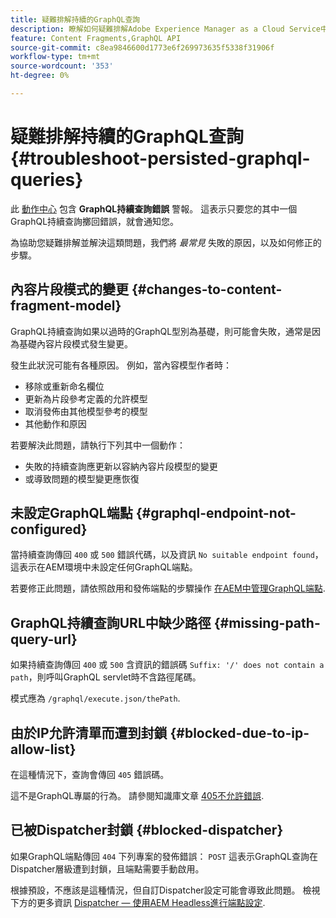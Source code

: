 ```yaml
---
title: 疑難排解持續的GraphQL查詢
description: 瞭解如何疑難排解Adobe Experience Manager as a Cloud Service中的持續性GraphQL查詢問題。
feature: Content Fragments,GraphQL API
source-git-commit: c8ea9846600d1773e6f269973635f5338f31906f
workflow-type: tm+mt
source-wordcount: '353'
ht-degree: 0%

---
```



# 疑難排解持續的GraphQL查詢 {#troubleshoot-persisted-graphql-queries}

此 [動作中心](/help/operations/actions-center.md) 包含 **GraphQL持續查詢錯誤** 警報。 這表示只要您的其中一個GraphQL持續查詢擲回錯誤，就會通知您。

為協助您疑難排解並解決這類問題，我們將 *最常見* 失敗的原因，以及如何修正的步驟。

## 內容片段模式的變更 {#changes-to-content-fragment-model}

GraphQL持續查詢如果以過時的GraphQL型別為基礎，則可能會失敗，通常是因為基礎內容片段模式發生變更。

發生此狀況可能有各種原因。 例如，當內容模型作者時：

* 移除或重新命名欄位
* 更新為片段參考定義的允許模型
* 取消發佈由其他模型參考的模型
* 其他動作和原因

若要解決此問題，請執行下列其中一個動作：

* 失敗的持續查詢應更新以容納內容片段模型的變更
* 或導致問題的模型變更應恢復

## 未設定GraphQL端點 {#graphql-endpoint-not-configured}

當持續查詢傳回 `400` 或 `500` 錯誤代碼，以及資訊 `No suitable endpoint found`，這表示在AEM環境中未設定任何GraphQL端點。

若要修正此問題，請依照啟用和發佈端點的步驟操作 [在AEM中管理GraphQL端點](/help/headless/graphql-api/graphql-endpoint.md).

## GraphQL持續查詢URL中缺少路徑 {#missing-path-query-url}

如果持續查詢傳回 `400` 或 `500` 含資訊的錯誤碼 `Suffix: '/' does not contain a path`，則呼叫GraphQL servlet時不含路徑尾碼。

模式應為 `/graphql/execute.json/thePath`.

## 由於IP允許清單而遭到封鎖 {#blocked-due-to-ip-allow-list}

在這種情況下，查詢會傳回 `405` 錯誤碼。

這不是GraphQL專屬的行為。 請參閱知識庫文章 [405不允許錯誤](https://experienceleague.adobe.com/docs/experience-cloud-kcs/kbarticles/KA-20824.html).

## 已被Dispatcher封鎖 {#blocked-dispatcher}

如果GraphQL端點傳回 `404` 下列專案的發佈錯誤： `POST` 這表示GraphQL查詢在Dispatcher層級遭到封鎖，且端點需要手動啟用。

根據預設，不應該是這種情況，但自訂Dispatcher設定可能會導致此問題。 檢視下方的更多資訊 [Dispatcher — 使用AEM Headless進行端點設定](/help/headless/deployment/dispatcher.md).
